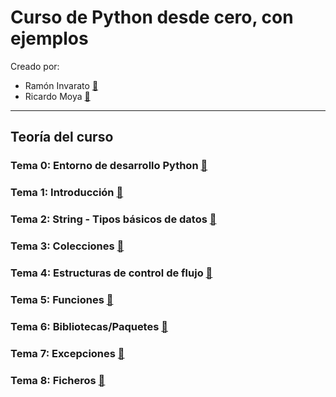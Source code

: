 # Curso de Python desde cero, con ejemplos

Creado por:
   + Ramón Invarato [:link:](https://www.linkedin.com/in/rinvarato)
   + Ricardo Moya  [:link:](https://www.linkedin.com/in/phdricardomoya)
   
<hr>

## Teoría del curso

### Tema 0: Entorno de desarrollo Python [:link:](https://jarroba.com/curso-de-python-1-introduccion)
### Tema 1: Introducción [:link:](https://jarroba.com/curso-de-python-1-introduccion)
### Tema 2: String - Tipos básicos de datos [:link:](https://jarroba.com/curso-de-python-2-tipos-basicos-de-datos)
### Tema 3: Colecciones [:link:](https://jarroba.com/curso-de-python-3-colecciones)
### Tema 4: Estructuras de control de flujo [:link:](https://jarroba.com/curso-de-python-4-estructuras-de-control-de-flujo)
### Tema 5: Funciones [:link:](https://jarroba.com/curso-de-python-5-funciones)
### Tema 6: Bibliotecas/Paquetes [:link:](https://jarroba.com/curso-de-python-6-bilbiotecas-paquetes)
### Tema 7: Excepciones [:link:](https://jarroba.com/curso-de-python-7-excepciones)
### Tema 8: Ficheros [:link:](https://jarroba.com/curso-de-python-8-ficheros)


